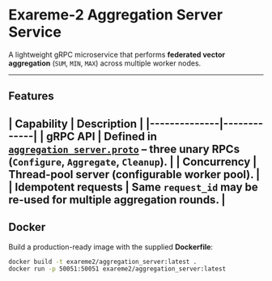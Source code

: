 # Exareme-2 Aggregation Server Service

A lightweight gRPC microservice that performs **federated vector aggregation**
(`SUM`, `MIN`, `MAX`) across multiple worker nodes.

______________________________________________________________________

## Features

## | Capability   | Description | |--------------|-------------| | **gRPC API** | Defined in [`aggregation_server.proto`](aggregation_server.proto) – three unary RPCs (`Configure`, `Aggregate`, `Cleanup`). | | **Concurrency** | Thread-pool server (configurable worker pool). | | **Idempotent requests** | Same `request_id` may be re-used for multiple aggregation rounds. |

## Docker

Build a production-ready image with the supplied **Dockerfile**:

```bash
docker build -t exareme2/aggregation_server:latest .
docker run -p 50051:50051 exareme2/aggregation_server:latest
```
